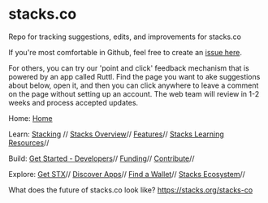 # stacks.co
Repo for tracking suggestions, edits, and improvements for stacks.co

If you're most comfortable in Github, feel free to create an [issue here](https://github.com/stacksgov/stacks-co/issues). 

For others, you can try our 'point and click' feedback mechanism that is powered by an app called Ruttl. Find the page you want to ake suggestions about below, open it, and then you can click anywhere to leave a comment on the page without setting up an account. The web team will review in 1-2 weeks and process accepted updates.

Home: [Home](https://app.ruttl.com/share/MagKDDxPdcvz7bah0LQI?page=6w1M6xWzijOpS5GRR1x3)

Learn:
[Stacking](https://app.ruttl.com/share/MagKDDxPdcvz7bah0LQI?page=iKTokaLFdurWuuEBBul8) //
[Stacks Overview](https://app.ruttl.com/share/MagKDDxPdcvz7bah0LQI?page=olpPIDdeJNWbpXKOylYE)//
[Features](https://app.ruttl.com/share/MagKDDxPdcvz7bah0LQI?page=fPjzdmeYuAthnmSOTx6S)//
[Stacks Learning Resources](https://app.ruttl.com/share/MagKDDxPdcvz7bah0LQI?page=zDSW2m3CalHHNfly3i06)//

Build: 
[Get Started - Developers](https://app.ruttl.com/share/MagKDDxPdcvz7bah0LQI?page=8e6ZmpwbT2kDaXMHaS1A)//
[Funding](https://app.ruttl.com/share/MagKDDxPdcvz7bah0LQI?page=eyo221C1fALO1BvGUYSI)//
[Contribute](https://app.ruttl.com/share/MagKDDxPdcvz7bah0LQI?page=sHDLRlw3AQOV7XiKsCGq)//

Explore:
[Get STX](https://app.ruttl.com/share/MagKDDxPdcvz7bah0LQI?page=pK3R4dEGbJVA1HAqVLqr)//
[Discover Apps](https://app.ruttl.com/share/MagKDDxPdcvz7bah0LQI?page=omMmdzqdMC3ezdIqPKGg)//
[Find a Wallet](https://app.ruttl.com/share/MagKDDxPdcvz7bah0LQI?page=BjF530sjBDxJWojGa5FL)//
[Stacks Ecosystem](https://app.ruttl.com/share/MagKDDxPdcvz7bah0LQI?page=G3JgUpuZz6nPfIea8Nls)//


What does the future of stacks.co look like? https://stacks.org/stacks-co

